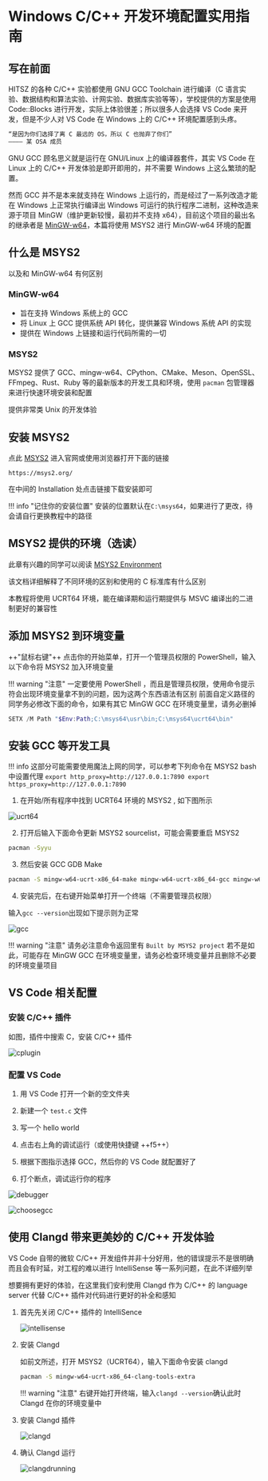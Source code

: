 # Windows C/C++ 开发环境配置实用指南

## 写在前面

HITSZ 的各种 C/C++ 实验都使用 GNU GCC Toolchain 进行编译（C 语言实验、数据结构和算法实验、计网实验、数据库实验等等），学校提供的方案是使用 Code::Blocks 进行开发，实际上体验很差；所以很多人会选择 VS Code 来开发，但是不少人对 VS Code 在 Windows 上的 C/C++ 环境配置感到头疼。

```txt
“是因为你们选择了离 C 最远的 OS，所以 C 也抛弃了你们”
———— 某 OSA 成员
```

GNU GCC 顾名思义就是运行在 GNU/Linux 上的编译器套件，其实 VS Code 在 Linux 上的 C/C++ 开发体验是即开即用的，并不需要 Windows 上这么繁琐的配置。

然而 GCC 并不是本来就支持在 Windows 上运行的，而是经过了一系列改造才能在 Windows 上正常执行编译出 Windows 可运行的执行程序二进制，这种改造来源于项目 MinGW（维护更新较慢，最初并不支持 x64），目前这个项目的最出名的继承者是 [MinGW-w64](https://www.mingw-w64.org/)，本篇将使用 MSYS2 进行 MinGW-w64 环境的配置

## 什么是 MSYS2

以及和 MinGW-w64 有何区别

### MinGW-w64 

 - 旨在支持 Windows 系统上的 GCC
 - 将 Linux 上 GCC 提供系统 API 转化，提供兼容 Windows 系统 API 的实现
 - 提供在 Windows 上链接和运行代码所需的一切

### MSYS2

MSYS2 提供了 GCC、mingw-w64、CPython、CMake、Meson、OpenSSL、FFmpeg、Rust、Ruby 等的最新版本的开发工具和环境，使用 `pacman` 包管理器来进行快速环境安装和配置

提供非常类 Unix 的开发体验

## 安装 MSYS2

点此 [MSYS2](https://msys2.org/) 进入官网或使用浏览器打开下面的链接

```
https://msys2.org/
```

在中间的 Installation 处点击链接下载安装即可


!!! info "记住你的安装位置"
    安装的位置默认在`C:\msys64`，如果进行了更改，待会请自行更换教程中的路径

## MSYS2 提供的环境（选读）

此章有兴趣的同学可以阅读 [MSYS2 Environment](https://www.msys2.org/docs/environments/)

该文档详细解释了不同环境的区别和使用的 C 标准库有什么区别

本教程将使用 UCRT64 环境，能在编译期和运行期提供与 MSVC 编译出的二进制更好的兼容性

## 添加 MSYS2 到环境变量

++"鼠标右键"++ 点击你的开始菜单，打开一个管理员权限的 PowerShell，输入以下命令将 MSYS2 加入环境变量


!!! warning "注意"
    一定要使用 PowerShell ，而且是管理员权限，使用命令提示符会出现环境变量拿不到的问题，因为这两个东西语法有区别
    前面自定义路径的同学务必修改下面的命令，如果有其它 MinGW GCC 在环境变量里，请务必删掉

```powershell
SETX /M Path "$Env:Path;C:\msys64\usr\bin;C:\msys64\ucrt64\bin"
```

## 安装 GCC 等开发工具

!!! info
    这部分可能需要使用魔法上网的同学，可以参考下列命令在 MSYS2 bash 中设置代理
    ```
        export http_proxy=http://127.0.0.1:7890
        export https_proxy=http://127.0.0.1:7890
    ```

1. 在开始/所有程序中找到 UCRT64 环境的 MSYS2 , 如下图所示

![ucrt64](https://gitee.com/villard/wiki-images/raw/master/vscode-mingw/msys2ucrt64.webp)

2. 打开后输入下面命令更新 MSYS2 sourcelist，可能会需要重启 MSYS2

```bash
pacman -Syyu
```

3. 然后安装 GCC GDB Make

```bash
pacman -S mingw-w64-ucrt-x86_64-make mingw-w64-ucrt-x86_64-gcc mingw-w64-ucrt-x86_64-gdb
```

4. 安装完后，在右键开始菜单打开一个终端（不需要管理员权限）

输入`gcc --version`出现如下提示则为正常

![gcc](https://gitee.com/villard/wiki-images/raw/master/vscode-mingw/gccversion.webp)

!!! warning "注意"
    请务必注意命令返回里有 `Built by MSYS2 project`
    若不是如此，可能存在 MinGW GCC 在环境变量里，请务必检查环境变量并且删除不必要的环境变量项目

## VS Code 相关配置

### 安装 C/C++ 插件

如图，插件中搜索 C，安装 C/C++ 插件

![cplugin](https://gitee.com/villard/wiki-images/raw/master/vscode-mingw/cplugin.webp)

### 配置 VS Code

1. 用 VS Code 打开一个新的空文件夹

2. 新建一个 `test.c` 文件

3. 写一个 hello world

4. 点击右上角的调试运行（或使用快捷键 ++f5++）

5. 根据下图指示选择 GCC，然后你的 VS Code 就配置好了

6. 打个断点，调试运行你的程序


![debugger](https://gitee.com/villard/wiki-images/raw/master/vscode-mingw/debugger.webp)



![choosegcc](https://gitee.com/villard/wiki-images/raw/master/vscode-mingw/choosegcc.webp)

## 使用 Clangd 带来更美妙的 C/C++ 开发体验

VS Code 自带的微软 C/C++ 开发组件并非十分好用，他的错误提示不是很明确而且会有时延，对工程的难以进行 IntelliSense 等一系列问题，在此不详细列举

想要拥有更好的体验，在这里我们安利使用 Clangd 作为 C/C++ 的 language server 代替 C/C++ 插件对代码进行更好的补全和感知

1. 首先先关闭 C/C++ 插件的 IntelliSence

    ![intellisense](https://gitee.com/villard/wiki-images/raw/master/vscode-mingw/intellisense.webp)

2. 安装 Clangd 

    如前文所述，打开 MSYS2（UCRT64），输入下面命令安装 clangd
    
    ```bash
    pacman -S mingw-w64-ucrt-x86_64-clang-tools-extra
    ```

    !!! warning "注意"
        右键开始打开终端，输入`clangd --version`确认此时 Clangd 在你的环境变量中

3. 安装 Clangd 插件

    ![clangd](https://gitee.com/villard/wiki-images/raw/master/vscode-mingw/clangd.webp)

4. 确认 Clangd 运行

    ![clangdrunning](https://gitee.com/villard/wiki-images/raw/master/vscode-mingw/clangdrunning.webp)